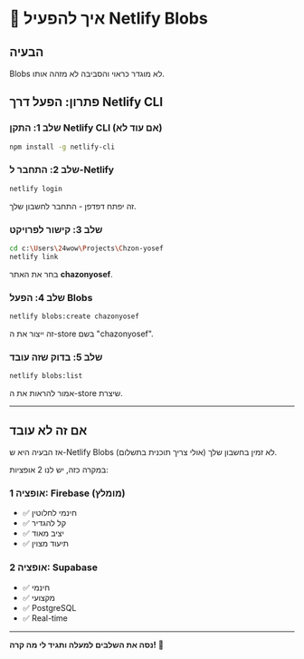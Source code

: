 # 🔧 איך להפעיל Netlify Blobs

## הבעיה
Blobs לא מוגדר כראוי והסביבה לא מזהה אותו.

## פתרון: הפעל דרך Netlify CLI

### שלב 1: התקן Netlify CLI (אם עוד לא)
```bash
npm install -g netlify-cli
```

### שלב 2: התחבר ל-Netlify
```bash
netlify login
```

זה יפתח דפדפן - התחבר לחשבון שלך.

### שלב 3: קישור לפרויקט
```bash
cd c:\Users\24wow\Projects\Chzon-yosef
netlify link
```

בחר את האתר **chazonyosef**.

### שלב 4: הפעל Blobs
```bash
netlify blobs:create chazonyosef
```

זה ייצור את ה-store בשם "chazonyosef".

### שלב 5: בדוק שזה עובד
```bash
netlify blobs:list
```

אמור להראות את ה-store שיצרת.

---

## אם זה לא עובד

אז הבעיה היא ש-Netlify Blobs לא זמין בחשבון שלך (אולי צריך תוכנית בתשלום).

במקרה כזה, יש לנו 2 אופציות:

### אופציה 1: Firebase (מומלץ)
- ✅ חינמי לחלוטין
- ✅ קל להגדיר
- ✅ יציב מאוד
- ✅ תיעוד מצוין

### אופציה 2: Supabase
- ✅ חינמי
- ✅ מקצועי
- ✅ PostgreSQL
- ✅ Real-time

---

**נסה את השלבים למעלה ותגיד לי מה קרה!** 🚀
